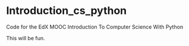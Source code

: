 # Introduction_cs_python
Code for the EdX MOOC Introduction To Computer Science With Python

This will be fun.
